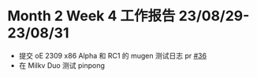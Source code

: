 # Month 2 Week 4 工作报告 23/08/29-23/08/31

+ 提交 oE 2309 x86 Alpha 和 RC1 的 mugen 测试日志 pr [#36](https://github.com/KotorinMinami/res_list/pull/36)
+ 在 Milkv Duo 测试 pinpong

